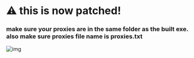 # ⚠ this is now patched!
### make sure your proxies are in the same folder as the built exe. also make sure proxies file name is proxies.txt
![img](https://files.catbox.moe/3yap6v.png)
